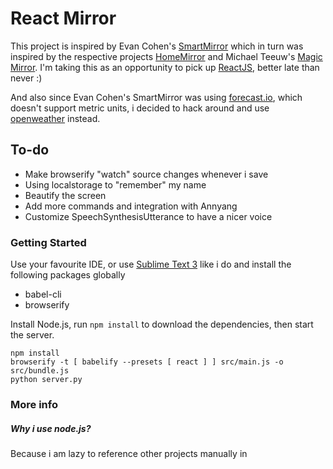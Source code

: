 
# React Mirror
This project is inspired by Evan Cohen's [SmartMirror](https://github.com/evancohen/smart-mirror) which in turn was inspired by the respective projects [HomeMirror](https://github.com/HannahMitt/HomeMirror) and Michael Teeuw's [Magic Mirror](http://michaelteeuw.nl/tagged/magicmirror). 
I'm taking this as an opportunity to pick up [ReactJS](https://facebook.github.io/react/), better late than never :)

And also since Evan Cohen's SmartMirror was using [forecast.io](http://forecast.io/), which doesn't support metric units, i decided to hack around and use [openweather](http://www.openweathermap.com/api) instead.
## To-do
- Make browserify "watch" source changes whenever i save
- Using localstorage to "remember" my name
- Beautify the screen
- Add more commands and integration with Annyang
- Customize SpeechSynthesisUtterance to have a nicer voice


### Getting Started
Use your favourite IDE, or use [Sublime Text 3](http://www.sublimetext.com/3) like i do and install the following packages globally
* babel-cli
* browserify

Install Node.js, run `npm install` to download the dependencies, then start the server.
```
npm install
browserify -t [ babelify --presets [ react ] ] src/main.js -o src/bundle.js
python server.py
```
### More info
##### Why i use node.js?
Because i am lazy to reference other projects manually in <script> tags, and it's time for me to use some frontend dependency management tools. Just fill up `package.json` run `npm install` and all your dependencies are loaded, what more can i ask for?
##### Why is there a need for python to host the server then?
Because i only want to use node for the packages, i can and/or i might change it to node, or send me a pull request and i'll gladly accept.
### License
[WTFPL](http://www.wtfpl.net/)
